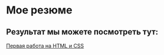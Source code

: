 # Мое резюме

## Результат мы можете посмотреть тут:

[Первая работа на HTML и CSS](https://github.com/AlekseyUsynin/Resume)
